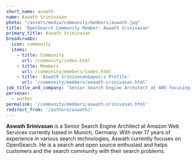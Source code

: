 ```yaml
---
short_name: aswath
name: Aswath Srinivasan
photo: "/assets/media/community/members/aswath.jpg"
title: 'OpenSearch Community Member: Aswath Srinivasan'
primary_title: Aswath Srinivasan
breadcrumbs:
  icon: community
  items:
    - title: Community
      url: /community/index.html
    - title: Members
      url: /community/members/index.html
    - title: 'Aswath Srinivasan&apos;s Profile'
      url: '/community/members/aswath-srinivasan.html'
job_title_and_company: 'Senior Search Engine Architect at AWS focusing on OpenSearch'
personas:
  - author
permalink: '/community/members/aswath-srinivasan.html'
redirect_from: '/authors/aswath/'
---
```


**Aswath Srinivasan** is a Senior Search Engine Architect at Amazon Web Services currently based in Munich, Germany. With over 17 years of experience in various search technologies, Aswath currently focuses on OpenSearch. He is a search and open source enthusiast and helps customers and the search community with their search problems.